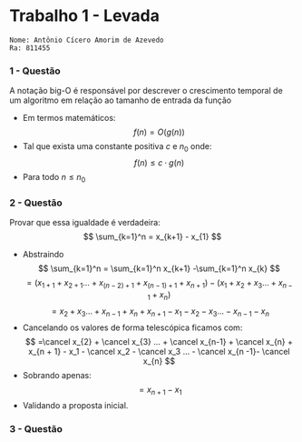 # Trabalho 1 - Levada 
```
Nome: Antônio Cícero Amorim de Azevedo
Ra: 811455 
``` 
### 1 - Questão
A notação big-O é responsável por descrever o crescimento temporal de um algoritmo
em relação ao tamanho de entrada da função
- Em termos matemáticos:
$$
f(n) = O(g(n))
$$
- Tal que exista uma constante positiva $c$ e $n_{0}$ onde:
$$ 
f(n) \leq c \cdotp g(n) 
$$
- Para todo $n \leq n_{0}$

### 2 - Questão
Provar que essa igualdade é verdadeira:
$$
\sum_{k=1}^n = x_{k+1} - x_{1}
$$
- Abstraindo
$$
\sum_{k=1}^n = \sum_{k=1}^n x_{k+1} -\sum_{k=1}^n x_{k}
$$
$$
=(x_{1+1} + x_{2 + 1} ... + x_{(n-2)+1} +x_{(n-1)+1} + x_{n + 1}) - (x_1 + x_2 +x_3... + x_{n -1}+ x_{n})
$$
$$
=x_{2} + x_{3} ... +x_{n-1} +x_{n} + x_{n + 1} - x_1 - x_2 - x_3... - x_{n -1}- x_{n}
$$
- Cancelando os valores de forma telescópica ficamos com:
$$
=\cancel x_{2} + \cancel x_{3} ... + \cancel x_{n-1} + \cancel x_{n} + x_{n + 1} - x_1 - \cancel x_2  - \cancel x_3  ... - \cancel x_{n -1}- \cancel x_{n}
$$
- Sobrando apenas:
$$
= x_{n+1} - x_1
$$
- Validando a proposta inicial.


### 3 - Questão

